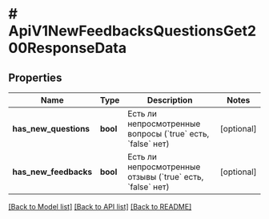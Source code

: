 # # ApiV1NewFeedbacksQuestionsGet200ResponseData

## Properties

Name | Type | Description | Notes
------------ | ------------- | ------------- | -------------
**has_new_questions** | **bool** | Есть ли непросмотренные вопросы (&#x60;true&#x60; есть, &#x60;false&#x60; нет) | [optional]
**has_new_feedbacks** | **bool** | Есть ли непросмотренные отзывы (&#x60;true&#x60; есть, &#x60;false&#x60; нет) | [optional]

[[Back to Model list]](../../README.md#models) [[Back to API list]](../../README.md#endpoints) [[Back to README]](../../README.md)
